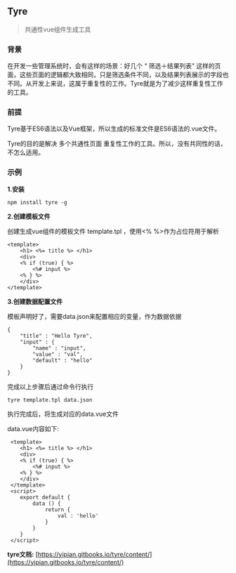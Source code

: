 ## Tyre
> 共通性vue组件生成工具

### 背景

在开发一些管理系统时，会有这样的场景：好几个 “ 筛选＋结果列表” 这样的页面，这些页面的逻辑都大致相同，只是筛选条件不同，以及结果列表展示的字段也不同。从开发上来说，这属于重复性的工作。Tyre就是为了减少这样重复性工作的工具。

### 前提

Tyre基于ES6语法以及Vue框架，所以生成的标准文件是ES6语法的.vue文件。

Tyre的目的是解决 多个共通性页面 重复性工作的工具。所以，没有共同性的话，不怎么适用。

### 示例

**1.安装**

```
npm install tyre -g
```

**2.创建模板文件**

创建生成vue组件的模板文件 template.tpl ，使用<% %>作为占位符用于解析

```
<template>
    <h1> <%= title %> </h1>
    <div>
    <% if (true) { %>
        <%# input %>
    <% } %>
    </div>
</template>
```


**3.创建数据配置文件**

模板声明好了，需要data.json来配置相应的变量，作为数据依据

```
{
    "title" : "Hello Tyre",
    "input" : {
        "name" : "input",
        "value" : "val",
        "default" : "hello"
    }
}
```
完成以上步骤后通过命令行执行

```
tyre template.tpl data.json
```
执行完成后，将生成对应的data.vue文件

data.vue内容如下:

```
 <template>
    <h1> <%= title %> </h1>
    <div>
    <% if (true) { %>
        <%# input %>
    <% } %>
    </div>
 </template>
 <script>
    export default {
        data () {
            return {
                val : 'hello'
            }
        }
    }
 </script>
```

**tyre文档:** [https://yipian.gitbooks.io/tyre/content/](https://yipian.gitbooks.io/tyre/content/)
